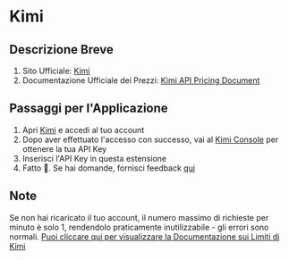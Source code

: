 # Kimi

## Descrizione Breve

1. Sito Ufficiale: [Kimi](https://platform.moonshot.cn/)
2. Documentazione Ufficiale dei Prezzi: [Kimi API Pricing Document](https://platform.moonshot.cn/docs/pricing/chat#%E8%AE%A1%E8%B4%B9%E5%9F%BA%E6%9C%AC%E6%A6%82%E5%BF%B5)

## Passaggi per l'Applicazione

1. Apri [Kimi](https://platform.moonshot.cn/console/api-keys) e accedi al tuo account
2. Dopo aver effettuato l'accesso con successo, vai al [Kimi Console](https://platform.moonshot.cn/console/api-keys) per ottenere la tua API Key
3. Inserisci l'API Key in questa estensione
4. Fatto 🎉. Se hai domande, fornisci feedback [qui](https://github.com/immersive-translate/immersive-translate/issues/137)

## Note
Se non hai ricaricato il tuo account, il numero massimo di richieste per minuto è solo 1, rendendolo praticamente inutilizzabile - gli errori sono normali. [Puoi cliccare qui per visualizzare la Documentazione sui Limiti di Kimi](https://platform.moonshot.cn/docs/pricing/limits)